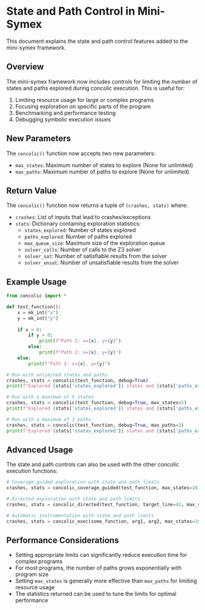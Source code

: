 # State and Path Control in Mini-Symex

This document explains the state and path control features added to the mini-symex framework.

## Overview

The mini-symex framework now includes controls for limiting the number of states and paths explored during concolic execution. This is useful for:

1. Limiting resource usage for large or complex programs
2. Focusing exploration on specific parts of the program
3. Benchmarking and performance testing
4. Debugging symbolic execution issues

## New Parameters

The `concolic()` function now accepts two new parameters:

- `max_states`: Maximum number of states to explore (None for unlimited)
- `max_paths`: Maximum number of paths to explore (None for unlimited)

## Return Value

The `concolic()` function now returns a tuple of `(crashes, stats)` where:

- `crashes`: List of inputs that lead to crashes/exceptions
- `stats`: Dictionary containing exploration statistics:
  - `states_explored`: Number of states explored
  - `paths_explored`: Number of paths explored
  - `max_queue_size`: Maximum size of the exploration queue
  - `solver_calls`: Number of calls to the Z3 solver
  - `solver_sat`: Number of satisfiable results from the solver
  - `solver_unsat`: Number of unsatisfiable results from the solver

## Example Usage

```python
from concolic import *

def test_function():
    x = mk_int("x")
    y = mk_int("y")
    
    if x > 0:
        if y > 0:
            print(f"Path 1: x={x}, y={y}")
        else:
            print(f"Path 2: x={x}, y={y}")
    else:
        print(f"Path 3: x={x}, y={y}")

# Run with unlimited states and paths
crashes, stats = concolic(test_function, debug=True)
print(f"Explored {stats['states_explored']} states and {stats['paths_explored']} paths")

# Run with a maximum of 5 states
crashes, stats = concolic(test_function, debug=True, max_states=5)
print(f"Explored {stats['states_explored']} states and {stats['paths_explored']} paths")

# Run with a maximum of 3 paths
crashes, stats = concolic(test_function, debug=True, max_paths=3)
print(f"Explored {stats['states_explored']} states and {stats['paths_explored']} paths")
```

## Advanced Usage

The state and path controls can also be used with the other concolic execution functions:

```python
# Coverage-guided exploration with state and path limits
crashes, stats = concolic_coverage_guided(test_function, max_states=10, max_paths=20)

# Directed exploration with state and path limits
crashes, stats = concolic_directed(test_function, target_line=42, max_states=10, max_paths=20)

# Automatic instrumentation with state and path limits
crashes, stats = concolic_exec(some_function, arg1, arg2, max_states=10, max_paths=20)
```

## Performance Considerations

- Setting appropriate limits can significantly reduce execution time for complex programs
- For most programs, the number of paths grows exponentially with program size
- Setting `max_states` is generally more effective than `max_paths` for limiting resource usage
- The statistics returned can be used to tune the limits for optimal performance 